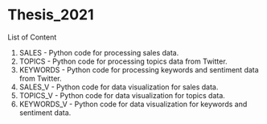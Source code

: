 # Thesis_2021

List of Content

1. SALES - Python code for processing sales data.
2. TOPICS - Python code for processing topics data from Twitter.
3. KEYWORDS - Python code for processing keywords and sentiment data from Twitter.
4. SALES_V - Python code for data visualization for sales data. 
5. TOPICS_V - Python code for data visualization for topics data.
6. KEYWORDS_V - Python code for data visualization for keywords and sentiment data.

